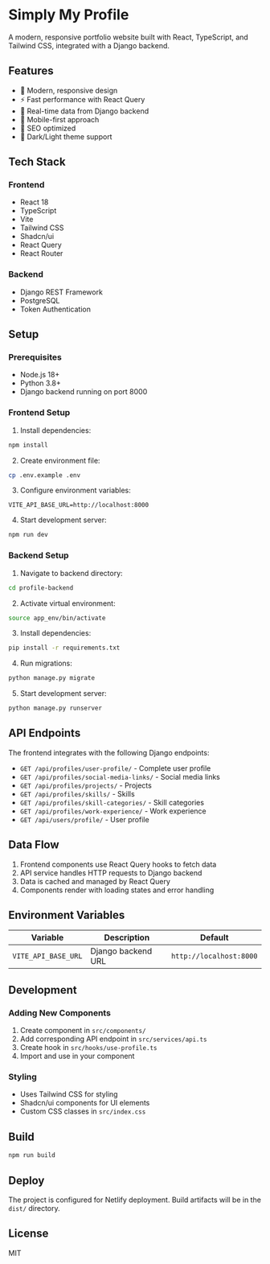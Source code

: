 # Simply My Profile

A modern, responsive portfolio website built with React, TypeScript, and Tailwind CSS, integrated with a Django backend.

## Features

- 🎨 Modern, responsive design
- ⚡ Fast performance with React Query
- 🔄 Real-time data from Django backend
- 📱 Mobile-first approach
- 🎯 SEO optimized
- 🌙 Dark/Light theme support

## Tech Stack

### Frontend
- React 18
- TypeScript
- Vite
- Tailwind CSS
- Shadcn/ui
- React Query
- React Router

### Backend
- Django REST Framework
- PostgreSQL
- Token Authentication

## Setup

### Prerequisites
- Node.js 18+
- Python 3.8+
- Django backend running on port 8000

### Frontend Setup

1. Install dependencies:
```bash
npm install
```

2. Create environment file:
```bash
cp .env.example .env
```

3. Configure environment variables:
```env
VITE_API_BASE_URL=http://localhost:8000
```

4. Start development server:
```bash
npm run dev
```

### Backend Setup

1. Navigate to backend directory:
```bash
cd profile-backend
```

2. Activate virtual environment:
```bash
source app_env/bin/activate
```

3. Install dependencies:
```bash
pip install -r requirements.txt
```

4. Run migrations:
```bash
python manage.py migrate
```

5. Start development server:
```bash
python manage.py runserver
```

## API Endpoints

The frontend integrates with the following Django endpoints:

- `GET /api/profiles/user-profile/` - Complete user profile
- `GET /api/profiles/social-media-links/` - Social media links
- `GET /api/profiles/projects/` - Projects
- `GET /api/profiles/skills/` - Skills
- `GET /api/profiles/skill-categories/` - Skill categories
- `GET /api/profiles/work-experience/` - Work experience
- `GET /api/users/profile/` - User profile

## Data Flow

1. Frontend components use React Query hooks to fetch data
2. API service handles HTTP requests to Django backend
3. Data is cached and managed by React Query
4. Components render with loading states and error handling

## Environment Variables

| Variable | Description | Default |
|----------|-------------|---------|
| `VITE_API_BASE_URL` | Django backend URL | `http://localhost:8000` |

## Development

### Adding New Components

1. Create component in `src/components/`
2. Add corresponding API endpoint in `src/services/api.ts`
3. Create hook in `src/hooks/use-profile.ts`
4. Import and use in your component

### Styling

- Uses Tailwind CSS for styling
- Shadcn/ui components for UI elements
- Custom CSS classes in `src/index.css`

## Build

```bash
npm run build
```

## Deploy

The project is configured for Netlify deployment. Build artifacts will be in the `dist/` directory.

## License

MIT
